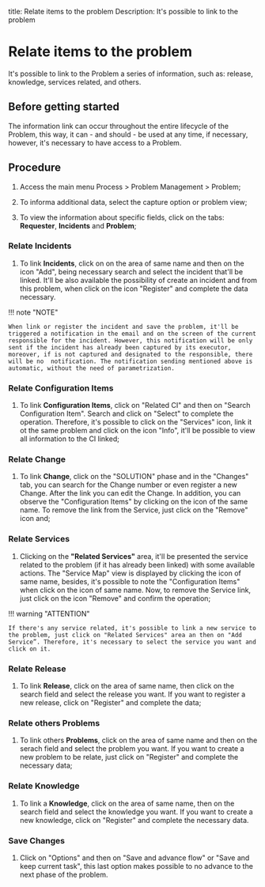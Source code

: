 title: Relate items to the problem
Description: It's possible to link to the problem

# Relate items to the problem

It's possible to link to the Problem a series of information, such as: release, knowledge, services related, and others.

## Before getting started

The information link can occur throughout the entire lifecycle of the Problem, this
way, it can - and should - be used at any time, if necessary, however, it's
necessary to have access to a Problem.

## Procedure

1. Access the main menu Process \>
   Problem Management \> Problem;

2.  To informa additional data, select the capture option
    or problem view;

3.  To view the information about specific fields, click on the tabs:
    **Requester**, **Incidents** and **Problem**;

### Relate Incidents

1.  To link **Incidents**, click on on the area of same name and then on the icon
    "Add", being necessary search and select the incident that'll be linked. It'll
    be also available the possibility of create an incident and from this problem,
    when click on the icon "Register" and complete the data necessary.

!!! note "NOTE"

    When link or register the incident and save the problem, it'll be triggered a notification in the email and on the screen of the current responsible for the incident. However, this notification will be only sent if the incident has already been captured by its executor, moreover, if is not captured and designated to the responsible, there will be no  notification. The notification sending mentioned above is automatic, without the need of parametrization.

### Relate Configuration Items

1.  To link **Configuration Items**, click on "Related CI" and then on "Search
    Configuration Item". Search and click on "Select" to complete the operation.
    Therefore, it's possible to click on the "Services" icon, link it ot the same
    problem and click on the icon "Info", it'll be possible to view all information
    to the CI linked;

### Relate Change

1.  To link **Change**, click on the "SOLUTION" phase and in the "Changes" tab, you
    can search for the Change number or even register a new Change. After the link
    you can edit the Change. In addition, you can observe the "Configuration Items"
    by clicking on the icon of the same name. To remove the link from the Service,
    just click on the "Remove" icon and;

### Relate Services

1.  Clicking on the **"Related Services"** area, it'll be presented the service
    related to the problem (if it has already been linked) with some
    available actions. The "Service Map" view is displayed by clicking the
    icon of same name, besides, it's possible to note the "Configuration Items"
    when click on the icon of same name. Now, to remove the Service link, just
    click on the icon "Remove" and confirm the operation;

!!! warning "ATTENTION"

    If there's any service related, it's possible to link a new service to the problem, just click on "Related Services" area an then on "Add Service”. Therefore, it's necessary to select the service you want and click on it.

### Relate Release

1.  To link **Release**, click on the area of same name, then click on the
    search field and select the release you want. If you want to register a
    new release, click on "Register" and complete the data;

### Relate others Problems

1.  To link others **Problems**, click on the area of same name and then on
    the serach field and select the problem you want. If you want to create
    a new problem to be relate, just click on "Register" and complete the
    necessary data;

### Relate Knowledge

1. To link a **Knowledge**, click on the area of same name, then on the search
    field and select the knowledge you want. If you want to create a new knowledge,
    click on "Register" and complete the necessary data.

### Save Changes

1. Click on "Options" and then on "Save and advance flow" or "Save and keep current
    task", this last option makes possible to no advance to the next phase of the problem.    

<!-- !!! tip "About"
    <b>Product/Version:</b> CITSmart | 9.00 &nbsp;&nbsp;
    <b>Updated:</b>01/30/2019 – Larissa Lourenço
